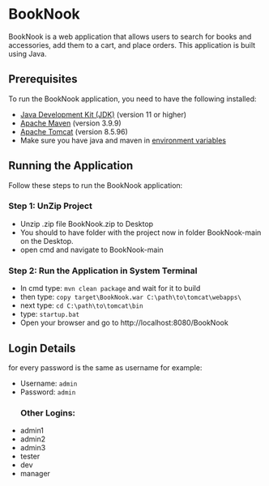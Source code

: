 # BookNook

BookNook is a web application that allows users to search for books and accessories, add them to a cart, and place orders. This application is built using Java.

## Prerequisites

To run the BookNook application, you need to have the following installed:

- [Java Development Kit (JDK)](https://www.oracle.com/java/technologies/javase-jdk11-downloads.html) (version 11 or higher)
- [Apache Maven](https://maven.apache.org/download.cgi) (version 3.9.9)
- [Apache Tomcat](https://tomcat.apache.org/download-90.cgi) (version 8.5.96)
- Make sure you have java and maven in [environment variables](https://phoenixnap.com/kb/install-maven-windows)

## Running the Application

Follow these steps to run the BookNook application:

### Step 1: UnZip Project

- Unzip .zip file BookNook.zip to Desktop
- You should to have folder with the project now in folder BookNook-main on the Desktop.
- open cmd and navigate to BookNook-main

### Step 2: Run the Application in System Terminal

- In cmd type: ```mvn clean package``` and wait for it to build
- then type: ```copy target\BookNook.war C:\path\to\tomcat\webapps\```
- next type: ```cd C:\path\to\tomcat\bin```
- type: ```startup.bat```
- Open your browser and go to http://localhost:8080/BookNook

## Login Details
for every password is the same as username for example:
- Username: `admin`
- Password: `admin`
  ### Other Logins:
- admin1    
- admin2    
- admin3    
- tester    
- dev    
- manager 
